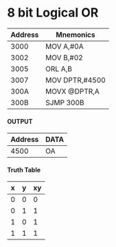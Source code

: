 # 8 bit Logical OR

| Address | Mnemonics |
| --------|-----------|
3000 | MOV A,#0A
3002 | MOV B,#02
3005| ORL A,B
3007|MOV DPTR,#4500
300A|MOVX @DPTR,A
300B|SJMP 300B

#### OUTPUT

| Address | DATA |
| --------|-----------|
4500 | OA

#### Truth Table

| x | y | xy |
|---|---|----|
0 | 0 | 0
0 | 1 | 1
1 | 0 | 1
1 | 1 | 1